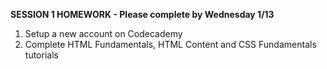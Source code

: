 <b>SESSION 1 HOMEWORK - Please complete by Wednesday 1/13<br></b>
1. Setup a new account on Codecademy<br>
2. Complete HTML Fundamentals, HTML Content and CSS Fundamentals tutorials <br>


